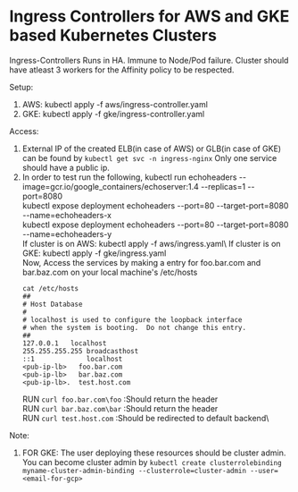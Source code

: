# Ingress Controllers for AWS and GKE based Kubernetes Clusters

Ingress-Controllers Runs in HA. Immune to Node/Pod failure. Cluster should have atleast 3 workers for the Affinity policy to be respected. 

Setup:



1. AWS: kubectl apply -f aws/ingress-controller.yaml
2. GKE: kubectl apply -f gke/ingress-controller.yaml


Access:
1. External IP of the created ELB(in case of AWS) or GLB(in case of GKE) can be found by `kubectl get svc -n ingress-nginx` Only one service should have a public ip.
2. In order to test run the following,
	kubectl run echoheaders --image=gcr.io/google_containers/echoserver:1.4 --replicas=1 --port=8080\
	kubectl expose deployment echoheaders --port=80 --target-port=8080 --name=echoheaders-x\
	kubectl expose deployment echoheaders --port=80 --target-port=8080 --name=echoheaders-y\
	If cluster is on AWS: kubectl apply -f aws/ingress.yaml\ 
	If cluster is on GKE: kubectl apply -f gke/ingress.yaml\
	Now, Access the services by making a entry for foo.bar.com and bar.baz.com on your local machine's /etc/hosts
	```
	cat /etc/hosts
	##
    # Host Database
    #
    # localhost is used to configure the loopback interface
    # when the system is booting.  Do not change this entry.
    ##
    127.0.0.1	localhost
    255.255.255.255	broadcasthost
    ::1             localhost
    <pub-ip-lb>   foo.bar.com
    <pub-ip-lb>   bar.baz.com
    <pub-ip-lb>.  test.host.com
	```
	RUN `curl foo.bar.com\foo` :Should return the header\
	RUN `curl bar.baz.com\bar` :Should return the header\
    RUN `curl test.host.com`   :Should be redirected to default backend\   



Note:

1. FOR GKE: The user deploying these resources should be cluster admin. You can become cluster admin by `kubectl create clusterrolebinding myname-cluster-admin-binding --clusterrole=cluster-admin --user=<email-for-gcp>`
